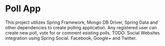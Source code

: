 Poll App
========================================================================
This project utilizes Spring Framework, Mongo DB Driver, Spring Data and 
other dependencies to create polling application. Any registered user can 
create new poll, vote for or comment existing polls. 
TODO:
Social Websites integration using Spring Social. Facebook, Google+ and Twitter.

